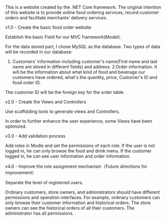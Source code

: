 This is a website created by the .NET Core framework. 
The original intention of this website is to provide online food ordering services, record customer orders and facilitate merchants’ delivery services.

v1.0 - Create the basic food order website

Establish the basic Field for our MVC framework(Model).

For the data stored part, I chose MySQL as the database. Two types of data will be recorded in our database: 
1. Customers' information including customer's name(First name and last name are stored in different fields) and address.
2.Order information. It will be the information about what kind of food and beverage our customers have ordered, what's the quantity, price, Customer's ID and food order ID.

The customer ID will be the foreign key for the order table.

v2.0 - Create the Views and Controllers

Use scaffolding tools to generate views and Controllers.

In order to further enhance the user experience, some Views have been optimized.

v3.0 - Add validation process

Add roles in Modle and set the permissions of each role. 
If the user is not logged in, he can only browse the food and drink menu. 
If the customer logged in, he can see user information and order information.

v4.0 - Improve the role assignment mechanism（Future directions for improvement）

Separate the level of registered users. 

Ordinary customers, store owners, and administrators should have different permissions and operation interfaces. 
For example, ordinary customers can only browse their customer information and historical orders. 
The store owners can see the historical orders of all their customers. 
The administrator has all permissions.
